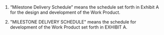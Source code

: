 1. “Milestone Delivery Schedule” means the schedule set forth in Exhibit A for the design and development of the Work Product.

2. "MILESTONE  DELIVERY SCHEDULE" means the schedule for development of the
Work  Product  set  forth  in  EXHIBIT  A.